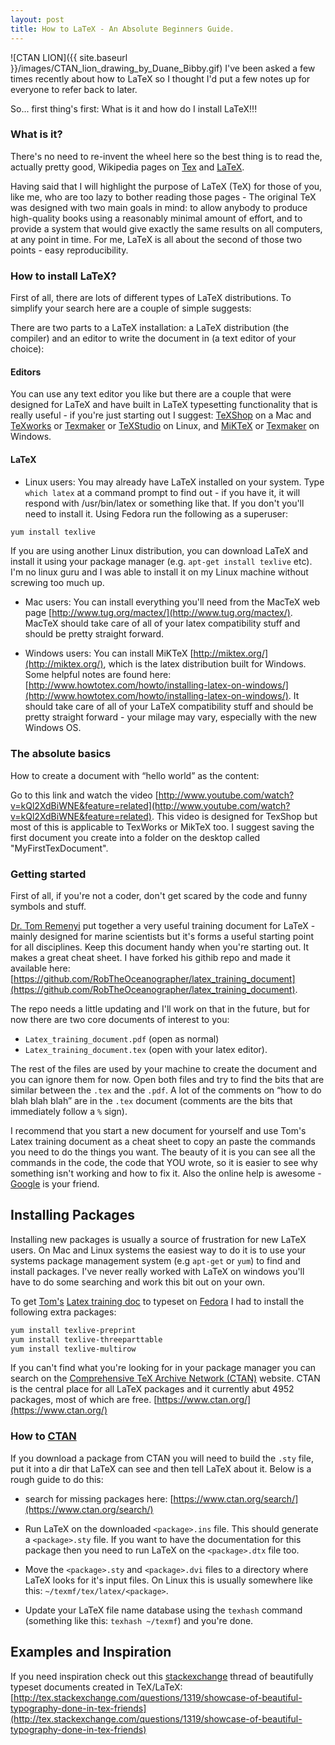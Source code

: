 ```yaml
---
layout: post
title: How to LaTeX - An Absolute Beginners Guide.
---
```

![CTAN LION]({{ site.baseurl }}/images/CTAN_lion_drawing_by_Duane_Bibby.gif)
I've been asked a few times recently about how to LaTeX so I thought I'd put a few notes up for everyone to refer back to later.

So... first thing's first: What is it and how do I install LaTeX!!!

### What is it?
There's no need to re-invent the wheel here so the best thing is to read the, actually pretty good, Wikipedia pages on [Tex](https://en.Wikipedia.org/wiki/TeX) and [LaTeX](https://en.Wikipedia.org/wiki/LaTeX).

Having said that I will highlight the purpose of LaTeX (TeX) for those of you, like me, who are too lazy to bother reading those pages - The original TeX was designed with two main goals in mind: to allow anybody to produce high-quality books using a reasonably minimal amount of effort, and to provide a system that would give exactly the same results on all computers, at any point in time. For me, LaTeX is all about the second of those two points - easy reproducibility.

### How to install LaTeX?
First of all, there are lots of different types of LaTeX distributions. To simplify your search here are a couple of simple suggests:

There are two parts to a LaTeX installation: a LaTeX distribution (the compiler) and an editor to write the document in (a text editor of your choice):

#### Editors
You can use any text editor you like but there are a couple that were designed for LaTeX and have built in LaTeX typesetting functionality that is really useful - if you're just starting out I suggest: [TeXShop](uoregon.edu/~koch/texshop/) on a Mac and [TeXworks](https://www.tug.org/texworks/) or [Texmaker](http://www.xm1math.net/texmaker/) or [TeXStudio](http://texstudio.sourceforge.net/) on Linux, and [MiKTeX](http://miktex.org/) or [Texmaker](http://www.xm1math.net/texmaker/) on Windows.

#### LaTeX
 - Linux users: You may already have LaTeX installed on your system. Type `which latex` at a command prompt to find out - if you have it, it will respond with /usr/bin/latex or something like that. If you don't you'll need to install it. Using Fedora run the following as a superuser:
```bash
yum install texlive
```
If you are using another Linux distribution, you can download LaTeX and install it using your package manager (e.g. `apt-get install texlive` etc). I'm no linux guru and I was able to install it on my Linux machine without screwing too much up.

- Mac users: You can install everything you'll need from the MacTeX web page [http://www.tug.org/mactex/](http://www.tug.org/mactex/). MacTeX should take care of all of your latex compatibility stuff and should be pretty straight forward.

- Windows users: You can install MiKTeX [http://miktex.org/](http://miktex.org/), which is the latex distribution built for Windows. Some helpful notes are found here: [http://www.howtotex.com/howto/installing-latex-on-windows/](http://www.howtotex.com/howto/installing-latex-on-windows/).  It should take care of all of your LaTeX compatibility stuff and should be pretty straight forward  - your milage may vary, especially with the new Windows OS.

### The absolute basics

How to create a document with “hello world” as the content:

Go to this link and watch the video  [http://www.youtube.com/watch?v=kQl2XdBiWNE&feature=related](http://www.youtube.com/watch?v=kQl2XdBiWNE&feature=related). This video is designed for TexShop but most of this is applicable to TexWorks or MikTeX too. I suggest saving the first document you create into a folder on the desktop called "MyFirstTexDocument".

### Getting started

First of all, if you're not a coder, don't get scared by the code and funny symbols and stuff.

[Dr. Tom Remenyi](http://utas.academia.edu/TomasRemenyi) put together a very useful training document for LaTeX - mainly designed for marine scientists but it's forms a useful starting point for all disciplines. Keep this document handy when you're starting out. It makes a great cheat sheet. I have forked his githib repo and made it available here: [https://github.com/RobTheOceanographer/latex_training_document](https://github.com/RobTheOceanographer/latex_training_document).

The repo needs a little updating and I'll work on that in the future, but for now there are two core documents of interest to you:

- `Latex_training_document.pdf` (open as normal)
- `Latex_training_document.tex` (open with your latex editor).

The rest of the files are used by your machine to create the document and you can ignore them for now. Open both files and try to find the bits that are similar between the `.tex` and the `.pdf`. A lot of the comments on “how to do blah blah blah” are in the `.tex` document (comments are the bits that immediately follow a `%` sign).

I recommend that you start a new document for yourself and use Tom's Latex training document as a cheat sheet to copy an paste the commands you need to do the things you want. The beauty of it is you can see all the commands in the code, the code that YOU wrote, so it is easier to see why something isn't working and how to fix it. Also the online help is awesome - [Google](http://www.google.com) is your friend.

## Installing Packages

Installing new packages is usually a source of frustration for new LaTeX users. On Mac and Linux systems the easiest way to do it is to use your systems package management system (e.g `apt-get` or `yum`) to find and install packages. I've never really worked with LaTeX on windows you'll have to do some searching and work this bit out on your own.

To get [Tom's](http://utas.academia.edu/TomasRemenyi) [Latex training doc](https://github.com/RobTheOceanographer/latex_training_document) to typeset on [Fedora](https://getfedora.org) I had to install the following extra packages:
```bash
yum install texlive-preprint
yum install texlive-threeparttable
yum install texlive-multirow
```
If you can't find what you're looking for in your package manager you can search on the [Com­pre­hen­sive TeX Archive Net­work (CTAN)](https://www.ctan.org/) website. CTAN is the central place for all LaTeX packages and it currently abut 4952 packages, most of which are free. [https://www.ctan.org/](https://www.ctan.org/)

### How to [CTAN](https://www.ctan.org/)
If you download a package from CTAN you will need to build the `.sty` file, put it into a dir that LaTeX can see and then tell LaTeX about it. Below is a rough guide to do this:

- search for missing packages here: [https://www.ctan.org/search/](https://www.ctan.org/search/)

- Run LaTeX on the downloaded `<package>.ins` file. This should generate a `<package>.sty` file. If you want to have the documentation for this package then you need to run LaTeX on the `<package>.dtx` file too.

- Move the `<package>.sty` and `<package>.dvi` files to a directory where LaTeX looks for it's input files. On Linux this is usually somewhere like this: `~/texmf/tex/latex/<package>`.

- Update your LaTeX file name database using the `texhash` command (something like this: `texhash ~/texmf`) and you're done.


## Examples and Inspiration
If you need inspiration check out this [stackexchange](http://stackexchange.com) thread of beautifully typeset documents created in TeX/LaTeX: [http://tex.stackexchange.com/questions/1319/showcase-of-beautiful-typography-done-in-tex-friends](http://tex.stackexchange.com/questions/1319/showcase-of-beautiful-typography-done-in-tex-friends)
